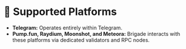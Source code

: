 # 🏅 Supported Platforms

* **Telegram:** Operates entirely within Telegram.
* **Pump.fun, Raydium, Moonshot, and Meteora:** Brigade interacts with these platforms via dedicated validators and RPC nodes.
